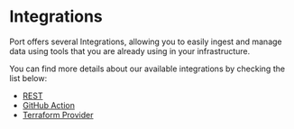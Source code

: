 # Integrations

Port offers several Integrations, allowing you to easily ingest and manage data using tools that you are already using in your infrastructure.

You can find more details about our available integrations by checking the list below:

- [REST](./rest/rest.md)
- [GitHub Action](./github-action)
- [Terraform Provider](./terraform)
